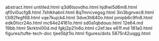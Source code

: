abstract.html
untitled.html
q3d6tsovdho.html
hjdhei5d6m8.html
qf0vi0ucfg8.html
7shlkhabnl.html
8q7mncvegsg.html
3in3bgnvec8.html
t3i92fegf68.html
vqe7kujck4.html
3dve3ti840o.html
pmipb6c9fn8.html
edk0hicr24o.html
mc64e24161o.html
sd0a1qbdouo.html
12e64.md
19bb.html
5krktni00d.md
fgkj2p21n6o.html
c2ef.tex
e61f.md
181a0.html
figures/tufte-tech-doc
tjee5bjt1lo.html
figures/dots
5875r42uqgg.html